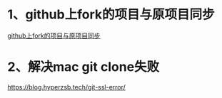
# 1、github上fork的项目与原项目同步

[github上fork的项目与原项目同步](https://blog.csdn.net/qq1332479771/article/details/56087333)

# 2、解决mac git clone失败

https://blog.hyperzsb.tech/git-ssl-error/







